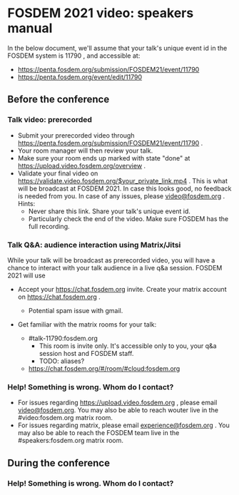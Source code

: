 # FOSDEM 2021 video: speakers manual

In the below document, we'll assume that your talk's unique event id in the FOSDEM system is 11790 , and accessible at:
- https://penta.fosdem.org/submission/FOSDEM21/event/11790
- https://penta.fosdem.org/event/edit/11790

## Before the conference
### Talk video: prerecorded
- Submit your prerecorded video through https://penta.fosdem.org/submission/FOSDEM21/event/11790 .
- Your room manager will then review your talk.
- Make sure your room ends up marked with state "done" at https://upload.video.fosdem.org/overview .
- Validate your final video on https://validate.video.fosdem.org/$your_private_link.mp4 . This is what will be broadcast at FOSDEM 2021. In case this looks good, no feedback is needed from you. In case of any issues, please video@fosdem.org . Hints:
  - Never share this link. Share your talk's unique event id.
  - Particularly check the end of the video. Make sure FOSDEM has the full recording.

### Talk Q&A: audience interaction using Matrix/Jitsi
While your talk will be broadcast as prerecorded video, you will have a chance to interact with your talk audience in a live q&a session. FOSDEM 2021 will use 

- Accept your https://chat.fosdem.org invite. Create your matrix account on https://chat.fosdem.org .
  - Potential spam issue with gmail.

- Get familiar with the matrix rooms for your talk:
  - #talk-11790:fosdem.org
    - This room is invite only. It's accessible only to you, your q&a session host and FOSDEM staff.
    - TODO: aliases?
  - https://chat.fosdem.org/#/room/#cloud:fosdem.org
  
### Help! Something is wrong. Whom do I contact?
- For issues regarding https://upload.video.fosdem.org , please email video@fosdem.org. You may also be able to reach wouter live in the #video:fosdem.org matrix room.
- For issues regarding matrix, please email experience@fosdem.org . You may also be able to reach the FOSDEM team live in the #speakers:fosdem.org matrix room.
  
## During the conference
  
### Help! Something is wrong. Whom do I contact?
